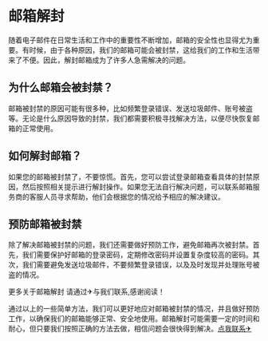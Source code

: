 # 邮箱解封

随着电子邮件在日常生活和工作中的重要性不断增加，邮箱的安全性也显得尤为重要。有时候，由于各种原因，我们的邮箱可能会被封禁，这给我们的工作和生活带来了不便。因此，解封邮箱成为了许多人急需解决的问题。

## 为什么邮箱会被封禁？

邮箱被封禁的原因可能有很多种，比如频繁登录错误、发送垃圾邮件、账号被盗等。无论是什么原因导致的封禁，我们都需要积极寻找解决方法，以便尽快恢复邮箱的正常使用。

## 如何解封邮箱？

如果您的邮箱被封禁了，不要惊慌。首先，您可以尝试登录邮箱查看具体的封禁原因，然后按照相关提示进行解封操作。如果您无法自行解决问题，可以联系邮箱服务商的客服人员寻求帮助，他们会根据您的情况给予相应的解决建议。

## 预防邮箱被封禁

除了解决邮箱被封禁的问题，我们还需要做好预防工作，避免邮箱再次被封禁。首先，我们需要保护好邮箱的登录密码，定期修改密码并设置复杂度较高的密码。其次，我们需要避免发送垃圾邮件，不要频繁登录错误，以及及时发现并处理账号被盗的情况。

更多关于邮箱解封 请通过✈与我们联系,感谢阅读！

通过以上的一些简单方法，我们可以更好地应对邮箱被封禁的情况，并且做好预防工作，以确保我们的邮箱能够正常、安全地使用。邮箱解封可能需要一定的时间和耐心，但只要我们按照正确的方法去做，相信问题会很快得到解决。[点我联系✈](https://ad.k02.cc)